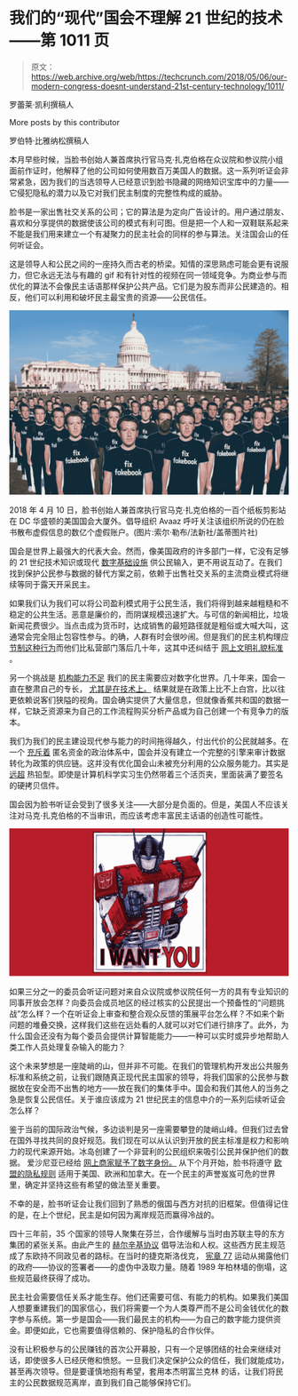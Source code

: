 # 我们的“现代”国会不理解 21 世纪的技术——第 1011 页

> 原文：<https://web.archive.org/web/https://techcrunch.com/2018/05/06/our-modern-congress-doesnt-understand-21st-century-technology/1011/>

罗蕾莱·凯利撰稿人

More posts by this contributor

罗伯特·比雅纳松撰稿人

本月早些时候，当脸书创始人兼首席执行官马克·扎克伯格在众议院和参议院小组面前作证时，他解释了他的公司如何使用数百万美国人的数据。这一系列听证会非常紧急，因为我们的当选领导人已经意识到脸书隐藏的网络知识宝库中的力量——它侵犯隐私的潜力以及它对我们民主制度的完整性构成的威胁。

脸书是一家出售社交关系的公司；它的算法是为定向广告设计的。用户通过朋友、喜欢和分享提供的数据使该公司的模式有利可图。但是把一个人和一双鞋联系起来不能是我们用来建立一个有凝聚力的民主社会的同样的参与算法。关注国会山的任何听证会。

这是领导人和公民之间的一座持久而古老的桥梁。知情的深思熟虑可能会更有说服力，但它永远无法与有趣的 gif 和有针对性的视频在同一领域竞争。为商业参与而优化的算法不会像民主话语那样保护公共产品。它们是为股东而非公民建造的。相反，他们可以利用和破坏民主最宝贵的资源——公民信任。

![](img/cbb9b62f6687b43de3808dc6723197a7.png)

2018 年 4 月 10 日，脸书创始人兼首席执行官马克·扎克伯格的一百个纸板剪影站在 DC 华盛顿的美国国会大厦外。倡导组织 Avaaz 呼吁关注该组织所说的仍在脸书散布虚假信息的数亿个虚假账户。(图片:索尔·勒布/法新社/盖蒂图片社)

国会是世界上最强大的代表大会。然而，像美国政府的许多部门一样，它没有足够的 21 世纪技术知识或现代 [数字基础设施](https://web.archive.org/web/20200131224442/https://v2v.opengovfoundation.org/) 供公民输入，更不用说互动了。在我们找到保护公民参与数据的替代方案之前，依赖于出售社交关系的主流商业模式将继续等同于露天开采民主。

如果我们认为我们可以将公司盈利模式用于公民生活，我们将得到越来越粗糙和不稳定的公共生活。恶意是廉价的，而阴谋规模迅速扩大。与可信的新闻相比，垃圾新闻花费很少。当点击成为货币时，达成销售的最短路径就是粗俗或大喊大叫，这通常会完全阻止包容性参与。的确，人群有时会很吵闹。但是我们的民主机构理应 [节制这种行为](https://web.archive.org/web/20200131224442/https://techcrunch.com/2017/12/29/democracy-is-in-the-feeds/)而他们比私营部门落后几十年，这其中还纠结于 [网上文明礼貌标准](https://web.archive.org/web/20200131224442/https://www.newyorker.com/magazine/2018/03/19/reddit-and-the-struggle-to-detoxify-the-internet) 。

另一个挑战是 [机构能力不足](https://web.archive.org/web/20200131224442/http://thehill.com/opinion/cybersecurity/381784-overwhelmed-by-data-its-time-for-congress-to-have-a-digital-support) 我们的民主需要应对数字化世界。几十年来，国会一直在整肃自己的专长， [尤其是在技术上。](https://web.archive.org/web/20200131224442/https://www.princeton.edu/~ota/) 结果就是在政策上比不上白宫，比以往更依赖说客们狭隘的视角。国会确实提供了大量信息，但就像香蕉共和国的数据一样，它缺乏资源来为自己的工作流程购买分析产品或为自己创建一个有竞争力的版本。

我们为我们的民主建设现代参与能力的时间拖得越久，付出代价的公民就越多。在一个 [充斥着](https://web.archive.org/web/20200131224442/https://www.usnews.com/news/articles/2015/01/21/5-years-later-citizens-united-has-remade-us-politics) 匿名资金的政治体系中，国会并没有建立一个完整的引擎来审计数据转化为政策的供应链。这并没有优化国会山未被充分利用的公众服务能力。其实是 [远超](https://web.archive.org/web/20200131224442/https://xml.house.gov/resources/TechTimeline.htm) 热铅型。即使是计算机科学实习生仍然带着三个活页夹，里面装满了要签名的硬拷贝信件。

国会因为脸书听证会受到了很多关注——大部分是负面的。但是，美国人不应该关注对马克·扎克伯格的不当审讯，而应该考虑丰富民主话语的创造性可能性。

![](img/76095985535ece38dff5d2988920894b.png)

如果三分之一的委员会听证问题对来自众议院或参议院任何一方的具有专业知识的同事开放会怎样？向委员会成员地区的经过核实的公民提出一个预备性的“问题挑战”怎么样？一个在听证会上审查和整合观众反馈的策展平台怎么样？不如来个新问题的堆叠交换，这样我们这些在远处看的人就可以对它们进行排序了。此外，为什么国会还没有为每个委员会提供计算智能能力——一种可以实时或异步地帮助人类工作人员处理复杂输入的能力？

这个未来梦想是一座陡峭的山，但并非不可能。在我们的管理机构开发出公共服务标准和系统之前，让我们跟随真正现代民主国家的领导，将我们国家的公民参与数据放在安全而不出售的地方——放在我们的集体手中。国会和我们其他人的当务之急是恢复公民信任。关于谁应该成为 21 世纪民主的信息中介的一系列后续听证会怎么样？

鉴于当前的国际政治气候，多边谈判是另一座需要攀登的陡峭山峰。但我们过去曾在国外寻找共同的良好规范。我们现在可以从认识到开放的民主标准是权力和影响力的现代来源开始。冰岛创建了一个非营利的公民组织[](https://web.archive.org/web/20200131224442/https://www.citizens.is/)来吸引公民并保护他们的数据。 爱沙尼亚已经给 [网上商家赋予了数字身份。](https://web.archive.org/web/20200131224442/http://links.newsletters.wired.com/ctt?kn=10&ms=MTMyNjc3MzkS1&r=MjM5Njc3NDYxOTk1S0&b=0&j=MTM4MDU0MTQyNQS2&mt=1&rt=0) 从下个月开始，脸书将遵守 [欧盟的隐私规则](https://web.archive.org/web/20200131224442/https://www.eugdpr.org/) 适用于美国、欧洲和加拿大。在一个民主的声誉岌岌可危的世界里，确定并坚持这些有希望的做法至关重要。

不幸的是，脸书听证会让我们回到了熟悉的俄国与西方对抗的旧框架。但值得记住的是，在上个世纪，民主是如何因为离岸规范而赢得冷战的。

四十三年前，35 个国家的领导人聚集在芬兰，合作缓解与当时由苏联主导的东方集团的紧张关系。由此产生的 [赫尔辛基协议](https://web.archive.org/web/20200131224442/https://history.state.gov/milestones/1969-1976/helsinki) 倡导法治和人权。这些西方民主规范成了东欧持不同政见者的路标。在当时的捷克斯洛伐克， [宪章 77](https://web.archive.org/web/20200131224442/http://chnm.gmu.edu/1989/items/show/628) 运动从揭露他们的政府——协议的签署者——的虚伪中汲取力量。随着 1989 年柏林墙的倒塌，这些规范最终获得了成功。

民主社会需要信任关系才能生存。他们还需要可信、有能力的机构。如果我们美国人想要重建我们的国家信心，我们将需要一个为人类尊严而不是公司金钱优化的数字参与系统。第一步是国会——我们最民主的机构——为自己的数字能力提供资金。即便如此，它也需要值得信赖的、保护隐私的合作伙伴。

没有让积极参与的公民赚钱的首次公开募股，只有一个足够团结的社会来继续对话，即使很多人已经厌倦和愤怒。一旦我们决定保护公众的信任，我们就能成功，甚至再次领导。但是要谨慎地抱有希望，套用本杰明富兰克林 的话，让我们将民主的公民数据规范离岸，直到我们自己能够保持它们。